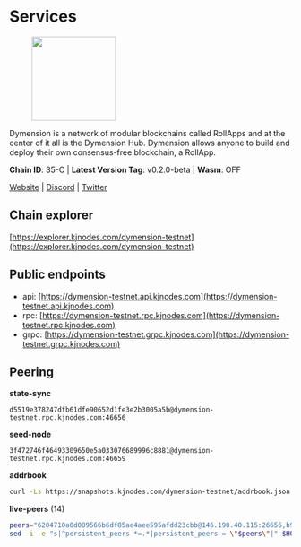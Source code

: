 # Services

<figure><img src="https://raw.githubusercontent.com/kj89/testnet_manuals/main/pingpub/logos/dymension.png" width="150" alt=""><figcaption></figcaption></figure>

Dymension is a network of modular blockchains called RollApps  and at the center of it all is the Dymension Hub. Dymension  allows anyone to build and deploy their own consensus-free blockchain, a RollApp.

**Chain ID**: 35-C | **Latest Version Tag**: v0.2.0-beta | **Wasm**: OFF

[Website](https://dymension.xyz/) | [Discord](https://discord.gg/dymension) | [Twitter](https://twitter.com/dymensionXYZ)




## Chain explorer
[https://explorer.kjnodes.com/dymension-testnet](https://explorer.kjnodes.com/dymension-testnet)

## Public endpoints

* api: [https://dymension-testnet.api.kjnodes.com](https://dymension-testnet.api.kjnodes.com)
* rpc: [https://dymension-testnet.rpc.kjnodes.com](https://dymension-testnet.rpc.kjnodes.com)
* grpc: [https://dymension-testnet.grpc.kjnodes.com](https://dymension-testnet.grpc.kjnodes.com)

## Peering

**state-sync**

```text
d5519e378247dfb61dfe90652d1fe3e2b3005a5b@dymension-testnet.rpc.kjnodes.com:46656
```

**seed-node**

```text
3f472746f46493309650e5a033076689996c8881@dymension-testnet.rpc.kjnodes.com:46659
```

**addrbook**
```bash
curl -Ls https://snapshots.kjnodes.com/dymension-testnet/addrbook.json > $HOME/.dymension/config/addrbook.json
```

**live-peers** (14)
```bash
peers="6204710a0d089566b6df85ae4aee595afdd23cbb@146.190.40.115:26656,b921655e6c66235915e7d4465ea2146e537f13e4@167.235.6.228:26636,48bdb78c51e56b651c938d075e1077dab2c6197c@43.157.22.223:26656,4d2ec1e61d61550fc5bfacc57e971ff9b6181152@135.181.180.29:26656,488a1665d94f257733b04f7b4fbcef058cbb11cd@65.108.199.206:31656,965694b051742c2da0ea66502dd9bfeea38de265@198.244.228.235:26656,77791ee9b1eb56682335c451c296f450ee649c01@44.209.89.17:26656,877f82353e8cd6e2586ea37a6d16064eae081a74@192.95.30.128:31656,d5519e378247dfb61dfe90652d1fe3e2b3005a5b@65.109.68.190:46656,0996622e0d51b51cdfb2e8bed752968693f87e10@109.205.180.254:26656,f11d87d4d7ed4497b446b0071ca59096126da671@165.22.96.174:26656,3c937029e41e3f7b92b8b87d787be0ddc2a3f13c@70.34.214.236:26656,4bf2dcaf4620ae8b6ef4e75b5d511e2c8841a840@162.55.39.16:26656,39794289e20cf80eba0a720eed58e7097e5686c1@136.243.103.53:46656"
sed -i -e "s|^persistent_peers *=.*|persistent_peers = \"$peers\"|" $HOME/.dymension/config/config.toml
```

